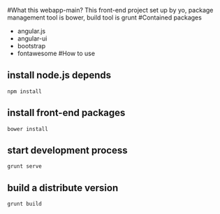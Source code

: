 #What this webapp-main?
This front-end project set up by yo,
package management tool is bower,
build tool is grunt
#Contained packages
* angular.js
* angular-ui
* bootstrap
* fontawesome
#How to use
## install node.js depends
```
npm install
```
## install front-end packages
```
bower install
```
## start development process
```
grunt serve
```
## build a distribute version
```
grunt build
```
